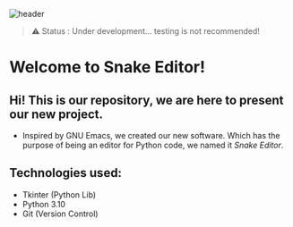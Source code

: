 ![header](https://user-images.githubusercontent.com/90472141/138929686-ace3d03b-72dc-43cf-a708-d2daf735d647.png)

> ⚠️ Status : Under development... testing is not recommended!

# Welcome to Snake Editor!
## Hi! This is our repository, we are here to present our new project.

- Inspired by GNU Emacs, we created our new software. Which has the purpose of being an editor for Python code, we named it *Snake Editor*.

## Technologies used:

- Tkinter (Python Lib)
- Python 3.10
- Git (Version Control)
